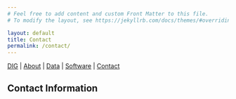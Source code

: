```yaml
---
# Feel free to add content and custom Front Matter to this file.
# To modify the layout, see https://jekyllrb.com/docs/themes/#overriding-theme-defaults

layout: default
title: Contact
permalink: /contact/
---
```


[DIG](/) | [About](/about/) | [Data](/data/) | [Software](/software/) | [Contact](/contact/)

## Contact Information

